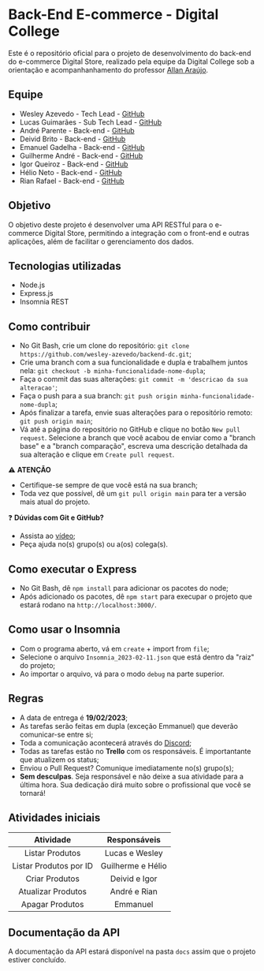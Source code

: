 # Back-End E-commerce - Digital College

Este é o repositório oficial para o projeto de desenvolvimento do back-end do e-commerce Digital Store, realizado pela equipe da Digital College sob a orientação e acompanhanhamento do professor [Allan Araújo](https://github.com/allanhal).

## Equipe

- Wesley Azevedo - Tech Lead - [GitHub](https://github.com/wesley-azevedo)
- Lucas Guimarães - Sub Tech Lead - [GitHub](https://github.com/flucasguimaraes2016)
- André Parente - Back-end - [GitHub](https://github.com/Andre2217)
- Deivid Brito - Back-end - [GitHub](https://github.com/Deividlimabrito)
- Emanuel Gadelha - Back-end - [GitHub](https://github.com/EmmanuelFGadelha)
- Guilherme André - Back-end - [GitHub](https://github.com/guilhermeandradev)
- Igor Queiroz - Back-end - [GitHub](https://github.com/igorqroz)
- Hélio Neto - Back-end - [GitHub](https://github.com/jhelioneton)       
- Rian Rafael - Back-end - [GitHub](https://github.com/RianRafael)                        

## Objetivo

O objetivo deste projeto é desenvolver uma API RESTful para o e-commerce Digital Store, permitindo a integração com o front-end e outras aplicações, além de facilitar o gerenciamento dos dados.

## Tecnologias utilizadas

- Node.js
- Express.js
- Insomnia REST

## Como contribuir

- No Git Bash, crie um clone do repositório: `git clone https://github.com/wesley-azevedo/backend-dc.git`;
- Crie uma branch com a sua funcionalidade e dupla e trabalhem juntos nela: `git checkout -b minha-funcionalidade-nome-dupla`;
- Faça o commit das suas alterações: `git commit -m 'descricao da sua alteracao'`;
- Faça o push para a sua branch: `git push origin minha-funcionalidade-nome-dupla`;
- Após finalizar a tarefa, envie suas alterações para o repositório remoto: `git push origin main`;
- Vá até a página do repositório no GitHub e clique no botão `New pull request`. Selecione a branch que você acabou de enviar como a "branch base" e a "branch comparação", escreva uma descrição detalhada da sua alteração e clique em `Create pull request`.

⚠️ **ATENÇÃO**
- Certifique-se sempre de que você está na sua branch;
- Toda vez que possível, dê um `git pull origin main` para ter a versão mais atual do projeto.

❓ **Dúvidas com Git e GitHub?**
- Assista ao [vídeo](https://www.youtube.com/watch?v=IMerCpaT_zM);
- Peça ajuda no(s) grupo(s) ou a(os) colega(s).

## Como executar o Express
- No Git Bash, dê `npm install` para adicionar os pacotes do node;
- Após adicionado os pacotes, dê `npm start` para execupar o projeto que estará rodano na `http://localhost:3000/`.

## Como usar o Insomnia
- Com o programa aberto, vá em `create` +  import from `file`;
- Selecione o arquivo `Insomnia_2023-02-11.json` que está dentro da "raiz" do projeto;
- Ao importar o arquivo, vá para o modo `debug` na parte superior.

## Regras

- A data de entrega é **19/02/2023**;
- As tarefas serão feitas em dupla (exceção Emmanuel) que deverão comunicar-se entre si;
- Toda a comunicação acontecerá através do [Discord](https://discord.gg/yXaX529U);
- Todas as tarefas estão no **Trello** com os responsáveis. É importantante que atualizem os status;
- Enviou o Pull Request? Comunique imediatamente no(s) grupo(s);
- **Sem desculpas**. Seja responsável e não deixe a sua atividade para a última hora. Sua dedicação dirá muito sobre o profissional que você se tornará!

## Atividades iniciais

Atividade | Responsáveis
:-------: | :-------: 
Listar Produtos | Lucas e Wesley
Listar Produtos por ID | Guilherme e Hélio
Criar Produtos | Deivid e Igor
Atualizar Produtos | André e Rian
Apagar Produtos | Emmanuel

## Documentação da API

A documentação da API estará disponível na pasta `docs` assim que o projeto estiver concluído.
